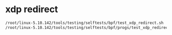 

# xdp redirect

```md
/root/linux-5.10.142/tools/testing/selftests/bpf/test_xdp_redirect.sh
/root/linux-5.10.142/tools/testing/selftests/bpf/progs/test_xdp_redirect.c
```



